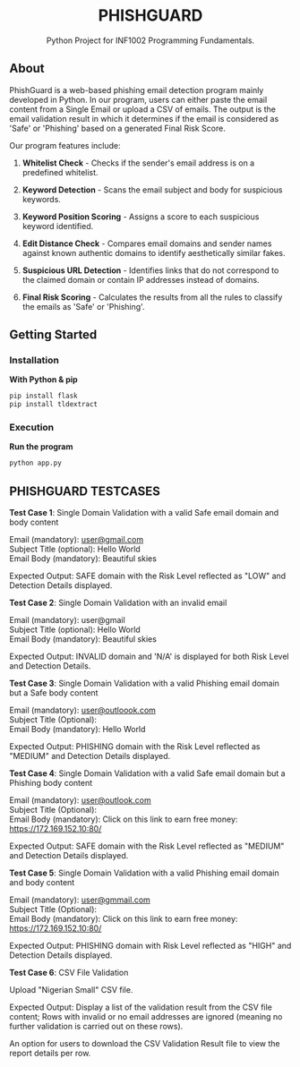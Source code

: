 <div align="center">
  <h1>PHISHGUARD</h1>
  <p>
    Python Project for INF1002 Programming Fundamentals.
  </p>
</div>

## About

PhishGuard is a web-based phishing email detection program mainly developed in Python. In our program, users can either paste the email content from a Single Email or upload a CSV of emails. The output is the email validation result in which it determines if the email is considered as 'Safe' or 'Phishing' based on a generated Final Risk Score.

Our program features include:
1. **Whitelist Check** - Checks if the sender's email address is on a predefined whitelist.

2. **Keyword Detection** - Scans the email subject and body for suspicious keywords.

3. **Keyword Position Scoring** - Assigns a score to each suspicious keyword identified.

4. **Edit Distance Check** - Compares email domains and sender names against known authentic domains to identify aesthetically similar fakes.

5. **Suspicious URL Detection** - Identifies links that do not correspond to the claimed domain or contain IP addresses instead of domains.

6. **Final Risk Scoring** - Calculates the results from all the rules to classify the emails as 'Safe' or 'Phishing'.

## Getting Started

### Installation

**With Python & pip**

```bash
pip install flask
pip install tldextract
```

### Execution

**Run the program**

```bash
python app.py
```

## PHISHGUARD TESTCASES
**Test Case 1**: Single Domain Validation with a valid Safe email domain and body content

Email (mandatory): user@gmail.com\
Subject Title (optional): Hello World\
Email Body (mandatory): Beautiful skies

Expected Output: SAFE domain with the Risk Level reflected as "LOW" and Detection Details displayed.

**Test Case 2**: Single Domain Validation with an invalid email

Email (mandatory): user@gmail\
Subject Title (optional): Hello World\
Email Body (mandatory): Beautiful skies

Expected Output: INVALID domain and 'N/A' is displayed for both Risk Level and Detection Details.

**Test Case 3**: Single Domain Validation with a valid Phishing email domain but a Safe body content

Email (mandatory): user@outloook.com\
Subject Title (Optional):\
Email Body (mandatory): Hello World

Expected Output: PHISHING domain with the Risk Level reflected as "MEDIUM" and Detection Details displayed.

**Test Case 4**: Single Domain Validation with a valid Safe email domain but a Phishing body content

Email (mandatory): user@outlook.com\
Subject Title (Optional):\
Email Body (mandatory): Click on this link to earn free money: https://172.169.152.10:80/

Expected Output: SAFE domain with the Risk Level reflected as "MEDIUM" and Detection Details displayed.

**Test Case 5**: Single Domain Validation with a valid Phishing email domain and body content

Email (mandatory): user@gmmail.com\
Subject Title (Optional):\
Email Body (mandatory): Click on this link to earn free money: https://172.169.152.10:80/

Expected Output: PHISHING domain with Risk Level reflected as "HIGH" and Detection Details displayed.

**Test Case 6**: CSV File Validation

Upload "Nigerian Small" CSV file.

Expected Output: Display a list of the validation result from the CSV file content; Rows with invalid or no email addresses are ignored (meaning no further validation is carried out on these rows).

An option for users to download the CSV Validation Result file to view the report details per row.
